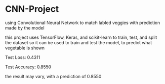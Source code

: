 # CNN-Project
using Convolutional Neural Network to match labled veggies with prediction made by the model

this project uses TensorFlow, Keras, and scikit-learn to train, test, and split the dataset so it can be used to train and test the model, to predict what vegetable is shown

Test Loss: 0.4311

Test Accuracy: 0.8550

the result may vary, with a prediction of 0.8550
